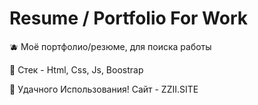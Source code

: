 # Resume / Portfolio For Work

🫐 Моë портфолио/резюме, для поиска работы

🍏 Стек - Html, Css, Js, Boostrap

🍑 Удачного Использования! Сайт - ZZII.SITE 
